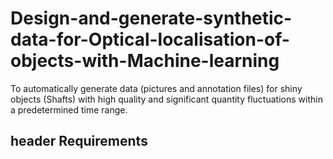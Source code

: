 # Design-and-generate-synthetic-data-for-Optical-localisation-of-objects-with-Machine-learning

To automatically generate data (pictures and annotation files) for shiny objects (Shafts) with high quality and significant quantity fluctuations within a predetermined time range.

## header Requirements

